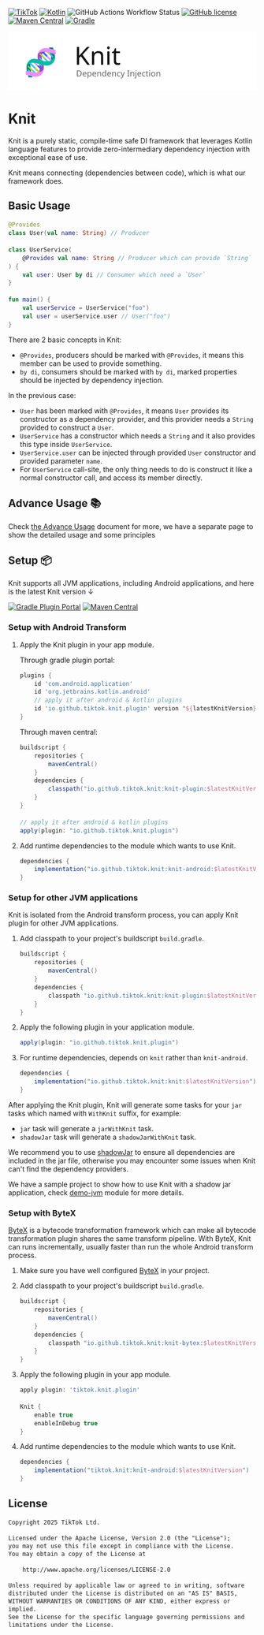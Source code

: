 [![TikTok](https://img.shields.io/badge/TikTok-Android-black.svg?style=flat-square&logo=tiktok)](https://kotlinlang.org)
[![Kotlin](https://img.shields.io/badge/Kotlin-2.1.20-hotpink.svg?style=flat-square&logo=kotlin)](https://kotlinlang.org)
![GitHub Actions Workflow Status](https://img.shields.io/github/actions/workflow/status/tiktok/knit/test.yaml?branch=master&style=flat-square)
[![GitHub license](https://img.shields.io/github/license/tiktok/knit?style=flat-square)](https://github.com/tiktok/knit/blob/master/LICENSE)
[![Maven Central](https://img.shields.io/maven-central/v/io.github.tiktok.knit/knit-plugin?style=flat-square&color=coral)](https://central.sonatype.com/artifact/io.github.tiktok.knit/knit-plugin)
[![Gradle](https://img.shields.io/gradle-plugin-portal/v/io.github.tiktok.knit.plugin?style=flat-square&color=lightskyblue)](https://central.sonatype.com/artifact/io.github.tiktok.knit/knit-plugin)

![Knit Banner](docs/main_logo.svg)

# Knit

Knit is a purely static, compile-time safe DI framework that leverages Kotlin language features to provide zero-intermediary dependency injection with exceptional ease of use.

Knit means connecting (dependencies between code), which is what our framework does.

## Basic Usage

```kotlin
@Provides
class User(val name: String) // Producer

class UserService(
    @Provides val name: String // Producer which can provide `String`
) {
    val user: User by di // Consumer which need a `User`
}

fun main() {
    val userService = UserService("foo")
    val user = userService.user // User("foo")
}
```

There are 2 basic concepts in Knit:

- `@Provides`, producers should be marked with `@Provides`, it means this member can be used to provide something.
- `by di`, consumers should be marked with `by di`, marked properties should be injected by dependency injection.

In the previous case:

- `User` has been marked with `@Provides`, it means `User` provides its constructor as a dependency provider, and this
  provider needs a `String` provided to construct a `User`.
- `UserService` has a constructor which needs a `String` and it also provides this type inside `UserService`.
- `UserService.user` can be injected through provided `User` constructor and provided parameter `name`.
- For `UserService` call-site, the only thing needs to do is construct it like a normal constructor call, and access its
  member directly.

## Advance Usage 📚

Check [the Advance Usage](docs/README.md) document for more, we have a separate page to show the detailed usage and some principles

## Setup 📦

Knit supports all JVM applications, including Android applications, and here is the latest Knit version ↓

[![Gradle Plugin Portal](https://img.shields.io/gradle-plugin-portal/v/io.github.tiktok.knit.plugin?style=flat-square&color=lightskyblue)](https://central.sonatype.com/artifact/io.github.tiktok.knit/knit-plugin)
[![Maven Central](https://img.shields.io/maven-central/v/io.github.tiktok.knit/knit-plugin?style=flat-square&logo=apache-maven?color=coral)](https://central.sonatype.com/artifact/io.github.tiktok.knit/knit-plugin)

### Setup with Android Transform

1. Apply the Knit plugin in your app module.
    
    Through gradle plugin portal:
    ```groovy
    plugins {
        id 'com.android.application'
        id 'org.jetbrains.kotlin.android'
        // apply it after android & kotlin plugins
        id 'io.github.tiktok.knit.plugin' version "${latestKnitVersion}"
    }
    ```

    Through maven central:
    ```groovy
    buildscript {
        repositories {
            mavenCentral()
        }
        dependencies {
            classpath("io.github.tiktok.knit:knit-plugin:$latestKnitVersion")
        }
    }

    // apply it after android & kotlin plugins
    apply(plugin: "io.github.tiktok.knit.plugin")
    ```

2. Add runtime dependencies to the module which wants to use Knit.

    ```groovy
    dependencies {
        implementation("io.github.tiktok.knit:knit-android:$latestKnitVersion")
    }
    ```

### Setup for other JVM applications

Knit is isolated from the Android transform process, you can apply Knit plugin for other JVM applications.

1. Add classpath to your project's buildscript `build.gradle`.
    
    ```groovy
    buildscript {
        repositories {
            mavenCentral()
        }
        dependencies {
            classpath "io.github.tiktok.knit:knit-plugin:$latestKnitVersion"
        }
    }
    ```
2. Apply the following plugin in your application module.
    
    ```groovy
    apply(plugin: "io.github.tiktok.knit.plugin")
    ```
3. For runtime dependencies, depends on `knit` rather than `knit-android`.

    ```groovy
    dependencies {
        implementation("io.github.tiktok.knit:knit:$latestKnitVersion")
    }
    ```
After applying the Knit plugin, Knit will generate some tasks for your `jar` tasks which named with `WithKnit` suffix, for example:

- `jar` task will generate a `jarWithKnit` task.
- `shadowJar` task will generate a `shadowJarWithKnit` task.

We recommend you to use [shadowJar](https://github.com/GradleUp/shadow) to ensure all dependencies are included in the jar file, otherwise you may encounter some issues when Knit can't find the dependency providers.

We have a sample project to show how to use Knit with a shadow jar application, check [demo-jvm](demo-jvm) module for more details.

### Setup with ByteX

[ByteX](https://github.com/bytedance/bytex) is a bytecode transformation framework which can make all bytecode transformation plugin shares the same transform pipeline. With ByteX, Knit can runs incrementally, usually faster than run the whole Android transform process.

1. Make sure you have well configured [ByteX](https://github.com/bytedance/bytex) in your project.
2. Add classpath to your project's buildscript `build.gradle`.

    ```groovy
    buildscript {
        repositories {
            mavenCentral()
        }
        dependencies {
            classpath "io.github.tiktok.knit:knit-bytex:$latestKnitVersion"
        }
    }
    ```

3. Apply the following plugin in your app module.

    ```groovy
    apply plugin: 'tiktok.knit.plugin'

    Knit {
        enable true
        enableInDebug true
    }
    ```

4. Add runtime dependencies to the module which wants to use Knit.
    ```groovy
    dependencies {
        implementation("tiktok.knit:knit-android:$latestKnitVersion")
    }
    ```

## License

```
Copyright 2025 TikTok Ltd.

Licensed under the Apache License, Version 2.0 (the "License");
you may not use this file except in compliance with the License.
You may obtain a copy of the License at

    http://www.apache.org/licenses/LICENSE-2.0

Unless required by applicable law or agreed to in writing, software
distributed under the License is distributed on an "AS IS" BASIS,
WITHOUT WARRANTIES OR CONDITIONS OF ANY KIND, either express or implied.
See the License for the specific language governing permissions and
limitations under the License.
```

